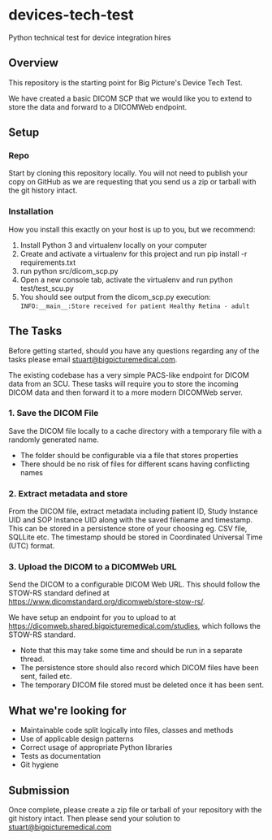 # devices-tech-test
Python technical test for device integration hires

## Overview
This repository is the starting point for Big Picture's Device Tech Test.

We have created a basic DICOM SCP that we would like you to extend to store the data and forward to a DICOMWeb endpoint.

## Setup

### Repo
Start by cloning this repository locally. You will not need to publish your copy on GitHub as we are requesting that you send us a zip or tarball with the git history intact.

### Installation
How you install this exactly on your host is up to you, but we recommend:

1. Install Python 3 and virtualenv locally on your computer
2. Create and activate a virtualenv for this project and run pip install -r requirements.txt
3. run python src/dicom_scp.py
4. Open a new console tab, activate the virtualenv and run python test/test_scu.py
5. You should see output from the dicom_scp.py execution: `INFO:__main__:Store received for patient Healthy Retina - adult
`

## The Tasks
Before getting started, should you have any questions regarding any of the tasks please email stuart@bigpicturemedical.com.

The existing codebase has a very simple PACS-like endpoint for DICOM data from an SCU. These tasks will require you to store the incoming DICOM data and then forward it to a more modern DICOMWeb server.

### 1. Save the DICOM File
Save the DICOM file locally to a cache directory with a temporary file with a randomly generated name.
* The folder should be configurable via a file that stores properties
* There should be no risk of files for different scans having conflicting names

### 2. Extract metadata and store
From the DICOM file, extract metadata including patient ID, Study Instance UID and SOP Instance UID along with the saved filename and timestamp. This can be stored in a persistence store of your choosing eg. CSV file, SQLLite etc. The timestamp should be stored in Coordinated Universal Time (UTC) format.

### 3. Upload the DICOM to a DICOMWeb URL
Send the DICOM to a configurable DICOM Web URL. This should follow the STOW-RS standard defined at https://www.dicomstandard.org/dicomweb/store-stow-rs/.

We have setup an endpoint for you to upload to at https://dicomweb.shared.bigpicturemedical.com/studies, which follows the STOW-RS standard.

* Note that this may take some time and should be run in a separate thread.
* The persistence store should also record which DICOM files have been sent, failed etc.
* The temporary DICOM file stored must be deleted once it has been sent.

## What we're looking for
* Maintainable code split logically into files, classes and methods
* Use of applicable design patterns
* Correct usage of appropriate Python libraries
* Tests as documentation
* Git hygiene

## Submission
Once complete, please create a zip file or tarball of your repository with the git history intact. Then please send your solution to stuart@bigpicturemedical.com

